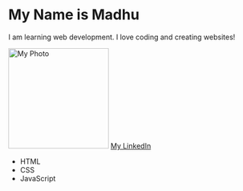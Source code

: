 <!DOCTYPE html>
<html>
<head>
    <title>My Portfolio</title>
</head>
<body>

<h1>My Name is Madhu</h1>
<p>I am learning web development. I love coding and creating websites!</p>
<img src="your-photo.jpg" alt="My Photo" width="200">
<a href="https://www.linkedin.com" target="_blank">My LinkedIn</a>

<ul>
    <li>HTML</li>
    <li>CSS</li>
    <li>JavaScript</li>
</ul>

</body>
</html>
